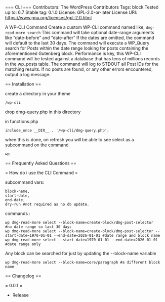 === CLI  ===
Contributors:      The WordPress Contributors
Tags:              block
Tested up to:      6.7
Stable tag:        0.1.0
License:           GPL-2.0-or-later
License URI:       https://www.gnu.org/licenses/gpl-2.0.html



A WP-CLI Command
Create a custom WP-CLI command named like, `dmg-read-more search`
This command will take optional date-range arguments like “date-before” and “date-after” If the dates are omitted, the
command will default to the last 30 days.
The command will execute a WP_Query search for Posts within the date range looking for posts containing the
aforementioned Gutenberg block. Performance is key, this WP-CLI command will be tested against a database that has
tens of millions records in the wp_posts table.
The command will log to STDOUT all Post IDs for the matching results.
If no posts are found, or any other errors encountered, output a log message.

== Installation ==

create a directory in your theme 
```
/wp-cli
```
drop dmg-query.php in this directory

in functions.php 
```
include_once __DIR__ . '/wp-cli/dmg-query.php';
```

when this is done, on refresh you will be able to see select as a subcommand on the command
```
wp
```

== Frequently Asked Questions ==

= How do i use the CLI Command =

subcommand vars: 
```
block-name, 
start-date, 
end-date, 
dry-run #not required as no db update.
```

commands : 
```
wp dmg-read-more select --block-name=create-block/dmg-post-selector #no date range so last 30 days
wp dmg-read-more select --block-name=create-block/dmg-post-selector --start-date=1970-01-01 --end-date=2026-01-01 #date range and block name
wp dmg-read-more select --start-date=1970-01-01 --end-date=2026-01-01 #date range only
```
Any block can be searched for just by updating the --block-name variable
```
wp dmg-read-more select --block-name=core/paragraph #a different block name
```


== Changelog ==

= 0.0.1 =
* Release

